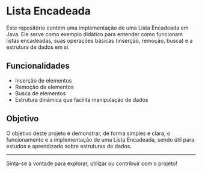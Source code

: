 # Lista Encadeada

Este repositório contém uma implementação de uma Lista Encadeada em Java. Ele serve como exemplo didático para entender como funcionam listas encadeadas, suas operações básicas (inserção, remoção, busca) e a estrutura de dados em si.

## Funcionalidades

- Inserção de elementos
- Remoção de elementos
- Busca de elementos
- Estrutura dinâmica que facilita manipulação de dados

## Objetivo

O objetivo deste projeto é demonstrar, de forma simples e clara, o funcionamento e a implementação de uma Lista Encadeada, sendo útil para estudos e aprendizado sobre estruturas de dados.

---

Sinta-se à vontade para explorar, utilizar ou contribuir com o projeto!
